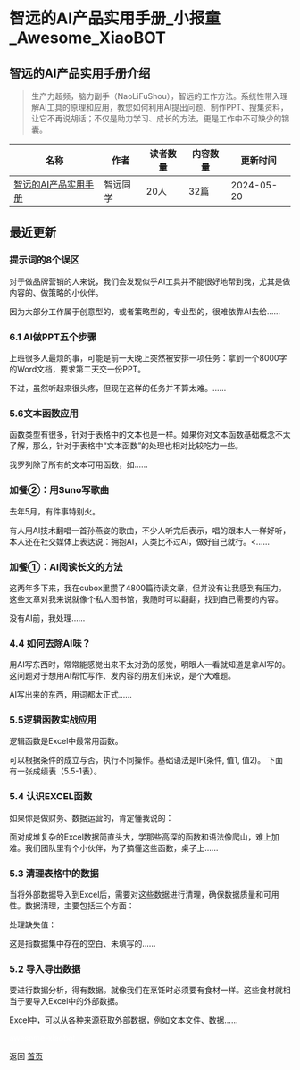 # 智远的AI产品实用手册_小报童_Awesome_XiaoBOT

## 智远的AI产品实用手册介绍
> 生产力超频，脑力副手（NaoLiFuShou），智远的工作方法。系统性带入理解AI工具的原理和应用，教您如何利用AI提出问题、制作PPT、搜集资料，让它不再说胡话；不仅是助力学习、成长的方法，更是工作中不可缺少的锦囊。  
  


|名称|作者|读者数量|内容数量|更新时间|
|---|---|---|---|---|
|[智远的AI产品实用手册](https://xiaobot.net/p/Z20231215?refer=9c3f1c95-a052-465a-9902-f6d75080262a)|智远同学|20人|32篇|2024-05-20|

## 最近更新
### 提示词的8个误区

对于做品牌营销的人来说，我们会发现似乎AI工具并不能很好地帮到我，尤其是做内容的、做策略的小伙伴。

因为大部分工作属于创意型的，或者策略型的，专业型的，很难依靠AI去给......

### 6.1 AI做PPT五个步骤

上班很多人最烦的事，可能是前一天晚上突然被安排一项任务：拿到一个8000字的Word文档，要求第二天交一份PPT。

不过，虽然听起来很头疼，但现在这样的任务并不算太难。......

### 5.6文本函数应用

函数类型有很多，针对于表格中的文本也是一样。如果你对文本函数基础概念不太了解，那么，针对于表格中“文本函数”的处理也相对比较吃力一些。

我罗列除了所有的文本可用函数，如......

### 加餐②：用Suno写歌曲

去年5月，有件事特别火。

有人用AI技术翻唱一首孙燕姿的歌曲，不少人听完后表示，唱的跟本人一样好听，本人还在社交媒体上表达说：拥抱AI，人类比不过AI，做好自己就行。<......

### 加餐①：AI阅读长文的方法

这两年多下来，我在cubox里攒了4800篇待读文章，但并没有让我感到有压力。这些文章对我来说就像个私人图书馆，我随时可以翻翻，找到自己需要的内容。

没有AI前，我处理......

### 4.4 如何去除AI味？

用AI写东西时，常常能感觉出来不太对劲的感觉，明眼人一看就知道是拿AI写的。这问题对于想用AI帮忙写作、发内容的朋友们来说，是个大难题。

AI写出来的东西，用词都太正式......

### 5.5逻辑函数实战应用

逻辑函数是Excel中最常用函数。

可以根据条件的成立与否，执行不同操作。基础语法是IF(条件, 值1, 值2)。 下面有一张成绩表（5.5-1表）。

### 5.4 认识EXCEL函数

如果你是做财务、数据运营的，肯定懂我说的：

面对成堆复杂的Excel数据简直头大，学那些高深的函数和语法像爬山，难上加难。我们团队里有个小伙伴，为了搞懂这些函数，桌子上......

### 5.3 清理表格中的数据

当将外部数据导入到Excel后，需要对这些数据进行清理，确保数据质量和可用性。数据清理，主要包括三个方面：

处理缺失值：

这是指数据集中存在的空白、未填写的......

### 5.2 导入导出数据

要进行数据分析，得有数据。就像我们在烹饪时必须要有食材一样。这些食材就相当于要导入Excel中的外部数据。

Excel中，可以从各种来源获取外部数据，例如文本文件、数据......


<a href="https://github.com/Reno9527/awesome-xiaobot" style="color: white; text-decoration: none;">awesome-xiaobot</a>

返回 [首页](../README.md)
